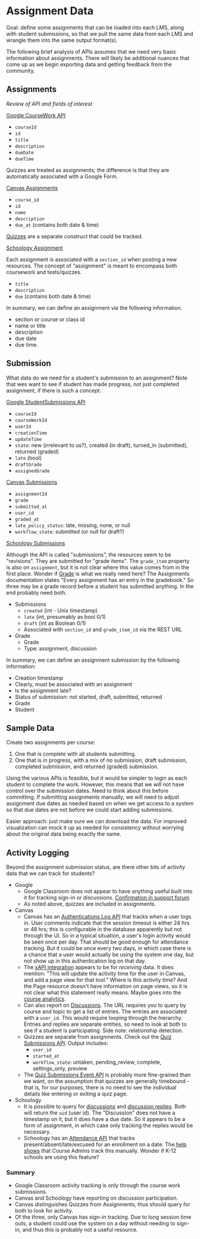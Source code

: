 # Assignment Data

Goal: define some assignments that can be loaded into each LMS, along with
student submissions, so that we pull the same data from each LMS and wrangle
them into the same output format(s).

The following brief analysis of APIs assumes that we need very basic information
about assignments. There will likely be additional nuances that come up as we
begin exporting data and getting feedback from the community.

## Assignments

_Review of API and fields of interest_

[Google CourseWork
API](https://developers.google.com/classroom/reference/rest/v1/courses.courseWork#CourseWork)

* `courseId`
* `id`
* `title`
* `description`
* `dueDate`
* `dueTime`

Quizzes are treated as assignments; the difference is that they are
automatically associated with a Google Form.

[Canvas Assignments](https://canvas.instructure.com/doc/api/assignments.html)

* `course_id`
* `id`
* `name`
* `description`
* `due_at` (contains both date & time)

[Quizzes](https://canvas.instructure.com/doc/api/quizzes.html) are a separate
construct that could be tracked.

[Schoology
Assignment](https://developers.schoology.com/api-documentation/rest-api-v1/assignment)

Each assignment is associated with a `section_id` when posting a new resources.
The concept of "assignment" is meant to encompass both coursework and
tests/quizzes.

* `title`
* `description`
* `due` (contains both date & time)

In summary, we can define an assignment via the following information.

* section or course or class id
* name or title
* description
* due date
* due time.

## Submission

What data do we need for a student's submission to an assignment? Note that wes
want to see if student has made progress, not just completed assignment, if
there is such a concept.

[Google StudentSubmissions API](https://developers.google.com/classroom/reference/rest/v1/courses.courseWork.studentSubmissions)

* `courseId`
* `courseWorkId`
* `userId`
* `creationTime`
* `updateTime`
* `state`: new (irrelevant to us?), created (in draft), turned_in (submitted), returned (graded)
* `late` (bool)
* `draftGrade`
* `assignedGrade`

[Canvas Submissions](https://canvas.instructure.com/doc/api/submissions.html)

* `assignmentId`
* `grade`
* `submitted_at`
* `user_id`
* `graded_at`
* `late_policy_status`: late, missing, none, or null
* `workflow_state`: submitted (or null for draft?)

[Schoology Submissions](https://developers.schoology.com/api-documentation/rest-api-v1/submissions)

Although the API is called "submissions", the resources seem to be "revisions".
They are submitted for "grade items". The `grade_item` property is also on
`assignment`, but it is not clear where this value comes from in the first
place. Wonder if
[Grade](https://developers.schoology.com/api-documentation/rest-api-v1/grade) is
what we really need here? The Assignments documentation states "Every assignment
has an entry in the gradebook." So three may be a grade record before a student
has submitted anything. In the end probably need both.

* Submissions
  * `created` (int - Unix timestamp)
  * `late` (int, presumably as bool 0/1)
  * `draft` (int as Boolean 0/1)
  * Associated with `section_id` and `grade_item_id` via the REST URL
* Grade
  * Grade
  * Type: assignment, discussion

In summary, we can define an assignment submission by the following information:

* Creation timestamp
* Clearly, must be associated with an assignment
* Is the assignment late?
* Status of submission: not started, draft, submitted, returned
* Grade
* Student

## Sample Data

Create two assignments per course:

1. One that is complete with all students submitting.
2. One that is in progress, with a mix of no submission, draft submission,
   completed submission, and returned (graded) submission.

Using the various APIs is feasible, but it would be simpler to login as each
student to complete the work. However, this means that we will not have control
over the submission dates. Need to think about this before committing. If
submitting assignments manually, we will need to adjust assignment due dates as
needed based on when we get access to a system so that due dates are not before
we could start adding submissions.

Easier approach: just make sure we can download the data. For improved
visualization can mock it up as needed for consistency without worrying about
the original data being exactly the same.

## Activity Logging

Beyond the assignment submission status, are there other bits of activity data
that we can track for students?

* Google
  * Google Classroom does not appear to have anything useful built into it for
    tracking sign-in or discussions. [Confirmation in support
    forum](https://support.google.com/edu/classroom/thread/38716258?hl=en)
  * As noted above, quizzes are included in assignments.
* Canvas
  * Canvas has an [Authentications Log
    API](https://canvas.instructure.com/doc/api/authentications_log.html#method.authentication_audit_api.for_account)
    that tracks when a user logs in. User comments indicate that the session
    timeout is either 24 hrs or 48 hrs; this is configurable in the database
    apparently but not through the UI. So in a typical situation, a user's login
    activity would be seen once per day. That should be good enough for
    attendance tracking. But it could be once every two days, in which case
    there is a chance that a user would actually be using the system one day,
    but not show up in this authentication log on that day.
  * The [xAPI
    integration](https://canvas.instructure.com/doc/api/file.xapi.html) appears
    to be for _receiving_ data. It does mention: "This will update the activity
    time for the user in Canvas, and add a page view for that tool." Where is
    this activity time? And the Page resource doesn't have information on page
    views, so it is not clear what this statement really means. Maybe goes into
    the [course
    analytics](https://canvas.instructure.com/doc/api/analytics.html#method.analytics_api.course_participation).
  * Can also report on
    [Discussions](https://canvas.instructure.com/doc/api/discussion_topics.html).
    The URL requires you to query by course and topic to get a list of entries.
    The entries are associated with a `user_id`. This would require looping
    through the hierarchy. Entries and replies are separate entities, so need to
    look at both to see if a student is participating. Side note: relationship
    detection.
  * Quizzes are separate from assignments. Check out the [Quiz Submissions
    API](https://canvas.instructure.com/doc/api/quiz_submissions.html). Output includes:
    * `user_id`
    * `started_at`
    * `workflow_state`: untaken, pending_review, complete, settings_only, preview
  * The [Quiz Submissions Event
    API](https://canvas.instructure.com/doc/api/quiz_submission_events.html) is
    probably more fine-grained than we want, on the assumption that quizzes are
    generally timebound - that is, for our purposes, there is no need to see the
    individual details like entering or exiting a quiz page.
* Schoology
  * It is possible to query for
    [discussions](https://developers.schoology.com/api-documentation/rest-api-v1/discussion-thread)
    and [discussion
    replies](https://developers.schoology.com/api-documentation/rest-api-v1/discussion-reply).
    Both will return the `uid` (user id). The "Discussion" does not have a
    timestamp on it, but it does have a due date. So it appears to be a form of
    assignment, in which case only tracking the replies would be necessary.
  * Schoology has an [Attendance
    API](https://developers.schoology.com/api-documentation/rest-api-v1/attendance)
    that tracks present/absent/late/excused for an enrollment on a date. The
    [help
    shows](https://support.schoology.com/hc/en-us/articles/201001913-Courses-Attendance)
    that Course Admins track this manually. Wonder if K-12 schools are using
    this feature?

### Summary

* Google Classroom activity tracking is only through the course work submissions.
* Canvas and Schoology have reporting on discussion participation.
* Canvas distinguishes Quizzes from Assignments, thus should query for both to look for activity.
* Of the three, only Canvas has sign-in tracking. Due to long session time outs,
  a student could use the system on a day without needing to sign-in, and thus
  this is probably not a useful resource.
